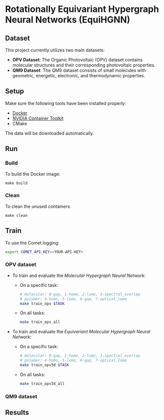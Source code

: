 # Rotationally Equivariant Hypergraph Neural Networks (EquiHGNN)

## Dataset

This project currently utilizes two main datasets:

- **OPV Dataset**: The Organic Photovoltaic (OPV) dataset contains molecular structures and their corresponding photovoltaic properties.
- **QM9 Dataset**: The QM9 dataset consists of small molecules with geometric, energetic, electronic, and thermodynamic properties.

## Setup

Make sure the following tools have been installed properly:

* [Docker](https://docs.docker.com/engine/install/)
* [NVIDIA Container Toolkit](https://docs.nvidia.com/datacenter/cloud-native/container-toolkit/latest/install-guide.html)
* CMake

The data will be downloaded automatically.

## Run

### Build
To build the Docker image:
```shell
make build
```

### Clean
To clean the unused containers:
```shell
make clean
```

## Train

To use the Comet logging:

```bash
export COMET_API_KEY=<YOUR-API-KEY>
```

### OPV dataset
* To train and evaluate the *Molecular Hypergraph Neural Network*:
    * On a specific task:
        ```bash
        # molecular: 0-gap, 1-homo, 2-lumo, 3-spectral_overlap
        # polymer: 4-homo, 5-lumo, 6-gap, 7-optical_lumo
        make train_opv $TASK
        ```

    * On all tasks:
        ```bash
        make train_opv_all
        ```

* To train and evaluate the *Equivariant Molecular Hypergraph Neural Network*:
    * On a specific task:
        ```bash
        # molecular: 0-gap, 1-homo, 2-lumo, 3-spectral_overlap
        # polymer: 4-homo, 5-lumo, 6-gap, 7-optical_lumo
        make train_opv3d $TASK
        ```

    * On all tasks:
        ```bash
        make train_opv3d_all
        ```

### QM9 dataset

## Results

